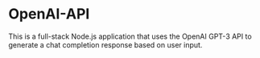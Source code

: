 # OpenAI-API
This is a full-stack Node.js application that uses the OpenAI GPT-3 API to generate a chat completion response based on user input. 
